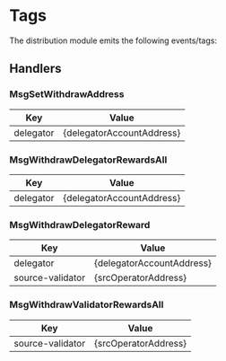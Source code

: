 # Tags

The distribution module emits the following events/tags:

## Handlers

### MsgSetWithdrawAddress

| Key       | Value                     |
|-----------|---------------------------|
| delegator | {delegatorAccountAddress} |

### MsgWithdrawDelegatorRewardsAll

| Key       | Value                     |
|-----------|---------------------------|
| delegator | {delegatorAccountAddress} |

### MsgWithdrawDelegatorReward

| Key              | Value                     |
|------------------|---------------------------|
| delegator        | {delegatorAccountAddress} |
| source-validator | {srcOperatorAddress}      |

### MsgWithdrawValidatorRewardsAll

| Key              | Value                |
|------------------|----------------------|
| source-validator | {srcOperatorAddress} |
